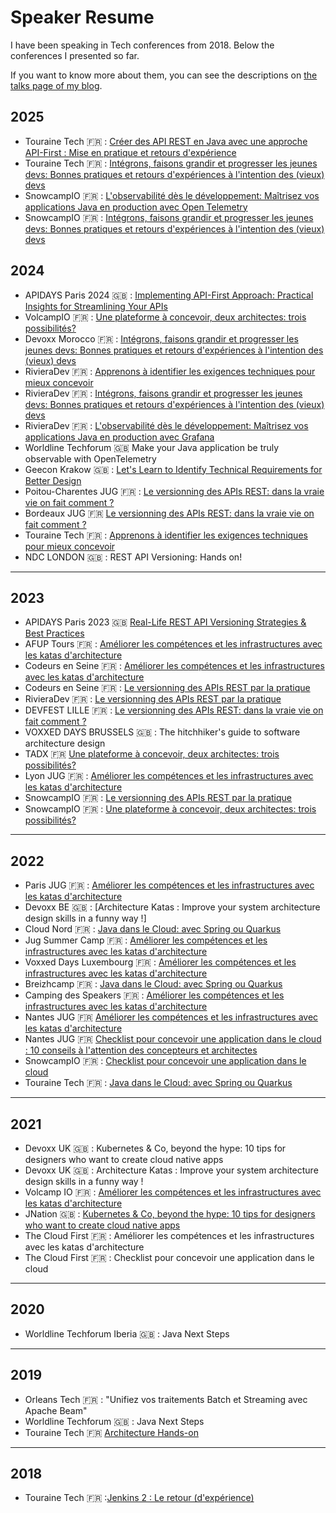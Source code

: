 # Speaker Resume


I have been speaking in Tech conferences from 2018. 
Below the conferences I presented so far.

If you want to know more about them, you can see the descriptions on [the talks page of my blog](/talks).

## 2025

- Touraine Tech :fr: : [Créer des API REST en Java avec une approche API-First : Mise en pratique et retours d'expérience](https://touraine.tech/talk/cm24uc0y200f9h2uwddb3cnmx)
- Touraine Tech :fr: : [Intégrons, faisons grandir et progresser les jeunes devs: Bonnes pratiques et retours d'expériences à l'intention des (vieux) devs](https://touraine.tech/talk/clzyec355316b13hp6t3idc94)
- SnowcampIO :fr: : [L'observabilité dès le développement: Maîtrisez vos applications Java en production avec Open Telemetry](https://app.voxxr.in/events/snowcamp25/talks/cm193prwy00np1bi27wnrix4g/details)
- SnowcampIO :fr: : [Intégrons, faisons grandir et progresser les jeunes devs: Bonnes pratiques et retours d'expériences à l'intention des (vieux) devs](https://app.voxxr.in/events/snowcamp25/talks/cm10vtk2w03utodc9o9thx2j1/details)

## 2024

- APIDAYS Paris 2024 :gb: : [Implementing API-First Approach: Practical Insights for Streamlining Your APIs](https://www.apidays.global/paris/)
- VolcampIO :fr: : [Une plateforme à concevoir, deux architectes: trois possibilités?](https://www.volcamp.io/talks/24d2t3s1)
- Devoxx Morocco :fr: : [Intégrons, faisons grandir et progresser les jeunes devs: Bonnes pratiques et retours d'expériences à l'intention des (vieux) devs](https://devoxx.ma/speaker/alexandre-touret/)
- RivieraDev :fr: : [Apprenons à identifier les exigences techniques pour mieux concevoir](https://2024.rivieradev.fr/session/219)
- RivieraDev :fr: : [Intégrons, faisons grandir et progresser les jeunes devs: Bonnes pratiques et retours d'expériences à l'intention des (vieux) devs](https://2024.rivieradev.fr/session/258)
- RivieraDev :fr: : [L'observabilité dès le développement: Maîtrisez vos applications Java en production avec Grafana](https://2024.rivieradev.fr/session/205)
- Worldline Techforum :gb: Make your Java application be truly observable with OpenTelemetry
- Geecon Krakow :gb: : [Let's Learn to Identify Technical Requirements for Better Design](https://2024.geecon.org/schedule-day2/)
- Poitou-Charentes JUG :fr: : [Le versionning des APIs REST: dans la vraie vie on fait comment ?](https://www.poitoucharentesjug.org/rencontres/versionning-api-rest)
- Bordeaux JUG :fr: [Le versionning des APIs REST: dans la vraie vie on fait comment ?](http://www.bordeauxjug.org/meetings)
- Touraine Tech :fr: : [Apprenons à identifier les exigences techniques pour mieux concevoir](https://2024.touraine.tech/talk/Ecsm2SrwTZWdYHlAFR4b)
- NDC LONDON :gb: : REST API Versioning: Hands on!

___

## 2023

- APIDAYS Paris 2023 :gb: [Real-Life REST API Versioning Strategies & Best Practices](https://www.apidays.global/paris2023/)
- AFUP Tours :fr: : [Améliorer les compétences et les infrastructures avec les katas d'architecture](https://tours.afup.org/2023/12/21/retrospective-2023/)
- Codeurs en Seine :fr: : [Améliorer les compétences et les infrastructures avec les katas d'architecture](https://archives-codeurs-en-seine.netlify.app/archive-2023/2023/programme/ameliorer-les-competences-et-les-infrastructures-avec-les-katas-darchitecture)
- Codeurs en Seine :fr: : [Le versionning des APIs REST par la pratique](https://archives-codeurs-en-seine.netlify.app/archive-2023/2023/programme/atelier-le-versionning-des-apis-rest-par-la-pratique)
- RivieraDev :fr: : [Le versionning des APIs REST par la pratique](https://2023.rivieradev.fr/session/1134)
- DEVFEST LILLE :fr: : [Le versionning des APIs REST: dans la vraie vie on fait comment ?](https://devfest-lille-2023.web.app/speaker-page-bzA5gGJEX8O2NAvaYvM7apE3NUe2/)
- VOXXED DAYS BRUSSELS :gb: : The hitchhiker's guide to software architecture design
- TADX :fr: [Une plateforme à concevoir, deux architectes: trois possibilités?](https://www.tadx.fr/2023-03-21-36-eme-event)
- Lyon JUG :fr: : [Améliorer les compétences et les infrastructures avec les katas d'architecture](https://lyonjug.org/2023/02/21/architecture-katas-and-microservices.html)
- SnowcampIO :fr: : [Le versionning des APIs REST par la pratique](https://snowcamp2023.sched.com/event/1EOvm/le-versionning-des-apis-rest-par-la-pratique)
- SnowcampIO :fr: : [Une plateforme à concevoir, deux architectes: trois possibilités?](https://snowcamp2023.sched.com/event/1EOw4/une-plateforme-a-concevoir-deux-architectes-trois-possibilites)

___

## 2022

- Paris JUG :fr: : [Améliorer les compétences et les infrastructures avec les katas d'architecture](https://parisjug.org/xwiki/wiki/oldversion/view/Meeting/20221108)
- Devoxx BE  :gb: : [Architecture Katas : Improve your system architecture design skills in a funny way !]
- Cloud Nord :fr: :  [Java dans le Cloud: avec Spring ou Quarkus](https://cloudnord.fr/page20993016.html#rec468946901)
- Jug Summer Camp :fr: : [Améliorer les compétences et les infrastructures avec les katas d'architecture](https://www.jugsummercamp.org/edition/13/presentations/M4PStUHdf6GaOqfOlwOt)
- Voxxed Days Luxembourg :fr: : [Améliorer les compétences et les infrastructures avec les katas d'architecture](https://cfp-voxxed-lux.yajug.org/2022/talk/CRJ-3791/Ameliorer_les_competences_et_les_infrastructures_avec_les_katas_d'architecture.html)
- Breizhcamp :fr: :  [Java dans le Cloud: avec Spring ou Quarkus](https://2022.breizhcamp.org/conference/programme/)
- Camping des Speakers :fr: : [Améliorer les compétences et les infrastructures avec les katas d'architecture](https://2022.camping-speakers.fr/sessions/ameliorer_les_competences_et_les_infrastructures_avec_les_katas_darchitecture/)
- Nantes JUG :fr: [Améliorer les compétences et les infrastructures avec les katas d'architecture](https://nantesjug.org/#/events/2022_03_29)
- Nantes JUG :fr: [Checklist pour concevoir une application dans le cloud : 10 conseils à l'attention des concepteurs et architectes](https://nantesjug.org/#/events/2022_03_29)
- SnowcampIO  :fr: :  [Checklist pour concevoir une application dans le cloud](https://snowcamp2022.sched.com/event/qHP8/checklist-pour-concevoir-une-application-dans-le-cloud-10-conseils-a-lattention-des-concepteurs-et-architectes)
- Touraine Tech :fr: : [Java dans le Cloud: avec Spring ou Quarkus](https://2022.touraine.tech/talk/viqWI7wZa2jpPUo1Vy8y)

___

## 2021

- Devoxx UK :gb: : Kubernetes & Co, beyond the hype: 10 tips for designers who want to create cloud native apps
- Devoxx UK :gb: : Architecture Katas : Improve your system architecture design skills in a funny way !
- Volcamp IO :fr: : [Améliorer les compétences et les infrastructures avec les katas d'architecture](https://2021.volcamp.io/talks/21d2t1s5)
- JNation :gb: : [Kubernetes & Co, beyond the hype: 10 tips for designers who want to create cloud native apps](https://2021.jnation.pt/schedule/)
- The Cloud First :fr: : Améliorer les compétences et les infrastructures avec les katas d'architecture
- The Cloud First :fr: : Checklist pour concevoir une application dans le cloud

___

## 2020

- Worldline Techforum Iberia :gb: : Java Next Steps

___

## 2019

- Orleans Tech :fr: : "Unifiez vos traitements Batch et Streaming avec Apache Beam"
- Worldline Techforum :uk: : Java Next Steps
- Touraine Tech :fr:  [Architecture Hands-on](https://2019.touraine.tech/talk/S9ZLyJUENzGxFWPwUEfz)

___

## 2018

- Touraine Tech :fr: :[Jenkins 2 : Le retour (d'expérience)](https://2018.touraine.tech/agenda.html#2506)



